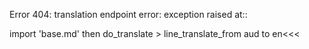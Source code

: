 Error 404: translation endpoint error: exception raised at::

import 'base.md' then do_translate
	> line_translate_from aud to en<<<
